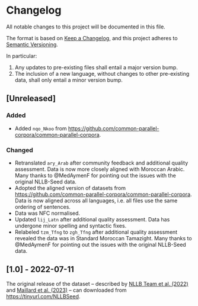 # Changelog

All notable changes to this project will be documented in this file.

The format is based on [Keep a Changelog](https://keepachangelog.com/en/1.1.0/), and this project adheres to [Semantic Versioning](https://semver.org/spec/v2.0.0.html).

In particular:
1. Any updates to pre-existing files shall entail a major version bump.
2. The inclusion of a new language, without changes to other pre-existing data, shall only entail a minor version bump.

## [Unreleased]

### Added

- Added `nqo_Nkoo` from <https://github.com/common-parallel-corpora/common-parallel-corpora>.

### Changed

- Retranslated `ary_Arab` after community feedback and additional quality assessment. Data is now more closely aligned with Moroccan Arabic. Many thanks to @MedAymenF for pointing out the issues with the original NLLB-Seed data.
- Adopted the aligned version of datasets from <https://github.com/common-parallel-corpora/common-parallel-corpora>. Data is now aligned across all languages, i.e. all files use the same ordering of sentences.
- Data was NFC normalised.
- Updated `lij_Latn` after additional quality assessment. Data has undergone minor spelling and syntactic fixes.
- Relabeled `tzm_Tfng` to `zgh_Tfng` after additional quality assessment revealed the data was in Standard Moroccan Tamazight. Many thanks to @MedAymenF for pointing out the issues with the original NLLB-Seed data.

## [1.0] - 2022-07-11

The original release of the dataset – described by [NLLB Team et al. (2022)](https://arxiv.org/abs/2207.04672) and [Maillard et al. (2023)](https://aclanthology.org/2023.acl-long.154/) – can downloaded from <https://tinyurl.com/NLLBSeed>.